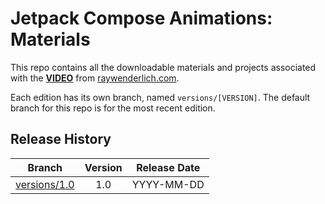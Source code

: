 # Jetpack Compose Animations: Materials

This repo contains all the downloadable materials and projects associated with the **[**VIDEO**](https://www.raywenderlich.com/library)** from [raywenderlich.com](https://www.raywenderlich.com).

Each edition has its own branch, named `versions/[VERSION]`. The default branch for this repo is for the most recent edition.

## Release History

| Branch                                                                                  | Version | Release Date |
| --------------------------------------------------------------------------------------- |:-------:|:------------:|
| [versions/1.0](https://github.com/raywenderlich/video-jca-materials/tree/versions/1.0) | 1.0     | YYYY-MM-DD   |
